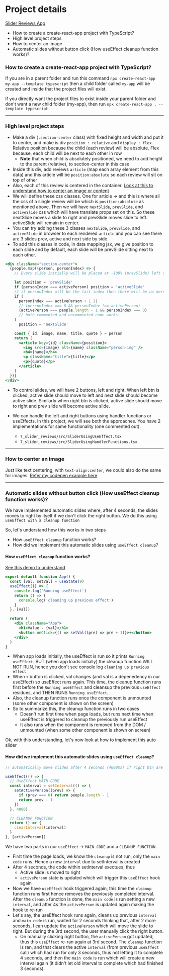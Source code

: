 # Project details

[Slider Reviews App](https://7-review-slider.netlify.app/)

- How to create a create-react-app project with TypeScript?
- High level project steps
- How to center an image
- Automatic slides without button click (How useEffect cleanup function works)?

### How to create a create-react-app project with TypeScript?

If you are in a parent folder and run this command `npx create-react-app my-app --template typescript` then a child folder called `my-app` will be created and inside that the project files will exist.

If you directly want the project files to exist inside your parent folder and don't want a new child folder (my-app), then run `npx create-react-app . --template typescript`

---

### High level project steps

- Make a div (`.section-center` class) with fixed height and width and put it to center, and make is div `position : relative` and `display : flex`. Relative position because the child (each review) will be absolute. Flex because, each child will be next to each other in row
  - **Note** that when child is absolutely positioned, we need to add height to the parent (relative), to section-center in this case
- Inside this div, add reviews `article` (map each array element from this data) and this article will be `position:absolute` so each review will sit on top of other
- Also, each of this review is centered in the container. [Look at this to understand how to center an image or content](https://codepen.io/sandeepamarnath/pen/jOKOQGb)
- We will define these css classes. One for article -> and this is where all the css of a single review will be which is `position:absolute` as mentioned above.
  Then we will have `nextSlide`, `prevSlide`, and `activeSlide` css which will have translate props set on this. So these nextSlide moves a slide to right and prevSlide moves slide to left. activeSlide will remain in center.
- You can try adding these 3 classes `nextSlide`, `prevSlide`, and `activeSlide` in browser to each rendered `article` and you can see there are 3 slides prev, active and next side by side.
- To add this classes in code, in data mapping jsx, we give position to each slide and by default, each slide will be prevSlide sitting next to each other.

```jsx
<div className="section-center">
  {people.map((person, personIndex) => {
    // Every slide initially will be placed at -100% (prevSlide) left side of active slide.

    let position = 'prevSlide'
    if (personIndex === activePerson) position = 'activeSlide'
    // if personIndex will be the last index then there will be no more slides to its right side (if active slide is the last slide). To place 0th slide as next slide to active slide when last slide is the active slide then we can use this trick
    if (
      personIndex === activePerson + 1 ||
      // (personIndex === 0 && personIndex !== activePerson)
      (activePerson === people.length - 1 && personIndex === 0)
      // both commented and uncommented code works
    )
      position = 'nextSlide'

    const { id, image, name, title, quote } = person
    return (
      <article key={id} className={position}>
        <img src={image} alt={name} className="person-img" />
        <h4>{name}</h4>
        <p className="title">{title}</p>
        <p>{quote}</p>
      </article>
    )
  })}
</div>
```

- To control slides, we will have 2 buttons, left and right. When left btn is clicked, active slide should move to left and next slide should become active slide.
  Similarly when right btn is clicked, active slide should move to right and prev slide will become active slide.

- We can handle the left and right buttons using handler functions or useEffects. In this project, we will see both the approaches. You have 2 implementations for same functionality (one commented out).
  - `7_slider_reviews/src/SliderUsingUseEffect.tsx`
  - `7_slider_reviews/src/SliderUsingHandlerFunctions.tsx`

---

### How to center an image

Just like text centering, with `text-align:center`, we could also do the same for images. [Refer my codepen example here](https://codepen.io/sandeepamarnath/pen/jOKOQGb)

---

### Automatic slides without button click (How useEffect cleanup function works)?

We have implemented automatic slides where, after 4 seconds, the slides moves to right by itself if we don't click the right button. We do this using `useEffect with a cleanup function`

So, let's understand how this works in two steps

- How `useEffect cleanup` function works?
- How did we implement this automatic slides using `useEffect cleanup`?

#### How `useEffect cleanup` function works?

[See this demo to understand](https://codesandbox.io/s/agitated-gianmarco-nmm586?file=/src/App.js)

```jsx
export default function App() {
  const [val, setVal] = useState(9)
  useEffect(() => {
    console.log('Running useEffect')
    return () => {
      console.log('cleaning up previous effect')
    }
  }, [val])

  return (
    <div className="App">
      <h1>Value - {val}</h1>
      <button onClick={() => setVal((pre) => pre + 1)}>+</button>
    </div>
  )
}
```

- When app loads initially, the useEffect is run so it prints `Running useEffect`. BUT (when app loads initially) the cleanup function WILL NOT RUN, hence you don't see console log `cleaning up previous effect`
- When `+` button is clicked, val changes (and val is a depenedency in our useEffect) so useEffect runs again. This time, the cleanup function runs first before the `Running useEffect` and cleansup the previous `useEffect` residues, and THEN RUNS `Running useEffect`.
- Also, the cleanup function runs once the component is unmounted (some other component is shown on the screen)
- So to summarize this, the cleanup function runs in two cases
  - Doesn't run first time when page loads, but runs next time when useEffect is triggered to cleanup the previously run useEffect
  - It also runs when the component is removed from the DOM / unmounted (when some other component is shown on screen)

Ok, with this understanding, let's now look at how to implement this auto slider

#### How did we implement this automatic slides using `useEffect cleanup`?

```js
// automatically move slides after 4 seconds (4000ms) if right btn are is clicked

useEffect(() => {
  // UseEffect MAIN CODE
  const interval = setInterval(() => {
    setActivePerson((prev) => {
      if (prev === 0) return people.length - 1
      return prev - 1
    })
  }, 4000)

  // CLEANUP FUNCTION
  return () => {
    clearInterval(interval)
  }
}, [activePerson])
```

We have two parts in our `useEffect` -> `MAIN CODE` and a `CLEANUP FUNCTION`.

- First time the page loads, we know the `cleanup` is not run, only the `main code` runs. Hence a new `interval` due to setInterval is created
- After 4 seconds, the code within setInterval exectues, thus
  - Active slide is moved to right
  - `activePerson` state is updated which will trigger this `useEffect` hook again
- Now we have `useEffect` hook triggered again, this time the `cleanup` function runs first hence removes the previously completed interval. After the `cleanup` function is done, the `main code` is run setting a new `interval`, and after 4s the `activePerson` is updated again making the hook to re-run
- Let's say, the useEffect hook runs again, cleans up previous `interval` and `main code` is run, waited for 2 seconds thinking that, after 2 more seconds, I can update the `activePerson` which will move the slide to right. But during the 3rd second, the user manually click the right button.
  - On manually clicking right button, the `activePerson` got updated, thus this `useEffect` re-ran again at 3rd second. The `cleanup` function is ran, and that clears the active `interval` (from previous `useEffect` call) which had run for only 3 seconds, thus not letting it to complete 4 seconds, and then the `main code` is run which will create a new interval again (it didn't let old interval to complete which had finished 3 seconds).
